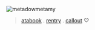 ![metadowmetamy](https://files.catbox.moe/ulia4p.png)
> [atabook](atabook.valuhntine.org) .  [rentry](https://rentry.co/xdxz)   .  [callout](https://rentry.co/runtcallout)  ⁠♡
